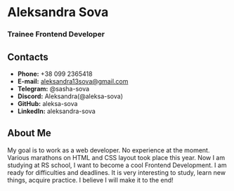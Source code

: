 # Aleksandra Sova

### Trainee Frontend Developer

## Contacts

- **Phone:** +38 099 2365418
- **E-mail:** aleksandra13sova@gmail.com
- **Telegram:** @sasha-sova
- **Discord:** Aleksandra(@aleksa-sova)
- **GitHub:** aleksa-sova
- **LinkedIn:** aleksandra-sova

## About Me

My goal is to work as a web developer. No experience at the
moment. Various marathons on HTML and CSS layout took place this
year. Now I am studying at RS school, I want to become a cool
Frontend Development. I am ready for difficulties and deadlines.
It is very interesting to study, learn new things, acquire
practice. I believe I will make it to the end!
